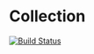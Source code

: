 # Collection
[![Build Status](https://travis-ci.org/jensschulze/collection.svg?branch=master)](https://travis-ci.org/jensschulze/collection)
